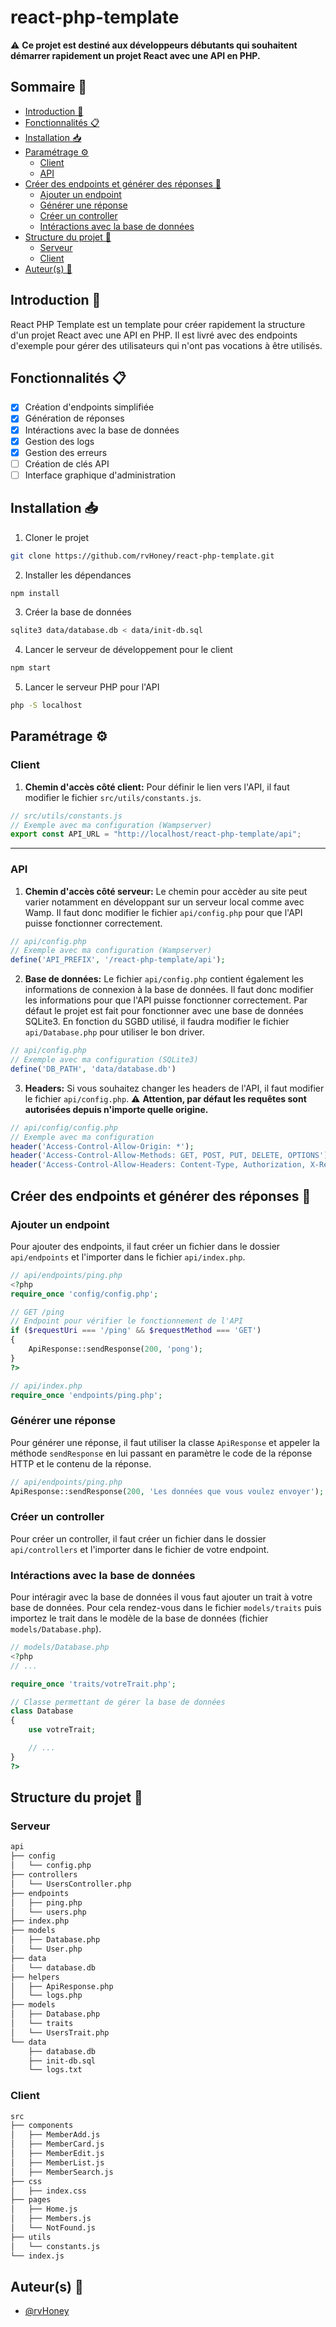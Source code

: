 # react-php-template

⚠️ **Ce projet est destiné aux développeurs débutants qui souhaitent démarrer rapidement un projet React avec une API en PHP.**

## Sommaire 📑
- [Introduction 🚪](#introduction-)
- [Fonctionnalités 📋](#fonctionnalités-)
- [Installation 📥](#installation-)
- [Paramétrage ⚙️](#paramétrage-)
  - [Client](#client)
  - [API](#api)
- [Créer des endpoints et générer des réponses 📡](#créer-des-endpoints-et-générer-des-réponses-)
    - [Ajouter un endpoint](#ajouter-un-endpoint)
    - [Générer une réponse](#générer-une-réponse)
    - [Créer un controller](#créer-un-controller)
    - [Intéractions avec la base de données](#intéractions-avec-la-base-de-données)
- [Structure du projet 📁](#structure-du-projet-)
    - [Serveur](#serveur)
    - [Client](#client-1)
- [Auteur(s) 👥](#auteurs-)

## Introduction 🚪
React PHP Template est un template pour créer rapidement la structure d'un projet React avec une API en PHP. Il est livré avec des endpoints d'exemple pour gérer des utilisateurs qui n'ont pas vocations à être utilisés.

## Fonctionnalités 📋
- [x] Création d'endpoints simplifiée
- [x] Génération de réponses
- [x] Intéractions avec la base de données
- [x] Gestion des logs
- [x] Gestion des erreurs
- [ ] Création de clés API
- [ ] Interface graphique d'administration

## Installation 📥
1. Cloner le projet
```bash
git clone https://github.com/rvHoney/react-php-template.git
```

2. Installer les dépendances
```bash
npm install
```

3. Créer la base de données
```bash
sqlite3 data/database.db < data/init-db.sql
```

4. Lancer le serveur de développement pour le client
```bash
npm start
```

5. Lancer le serveur PHP pour l'API
```bash
php -S localhost
```

## Paramétrage ⚙️
### Client

1. **Chemin d'accès côté client:**
Pour définir le lien vers l'API, il faut modifier le fichier `src/utils/constants.js`.
```javascript
// src/utils/constants.js
// Exemple avec ma configuration (Wampserver)
export const API_URL = "http://localhost/react-php-template/api";
```
___

### API
1. **Chemin d'accès côté serveur:**
Le chemin pour accèder au site peut varier notamment en développant sur un serveur local comme avec Wamp. Il faut donc modifier le fichier `api/config.php` pour que l'API puisse fonctionner correctement.
```php
// api/config.php
// Exemple avec ma configuration (Wampserver)
define('API_PREFIX', '/react-php-template/api');
```

2. **Base de données:**
Le fichier `api/config.php` contient également les informations de connexion à la base de données. Il faut donc modifier les informations pour que l'API puisse fonctionner correctement.
Par défaut le projet est fait pour fonctionner avec une base de données SQLite3. En fonction du SGBD utilisé, il faudra modifier le fichier `api/Database.php` pour utiliser le bon driver.
```php
// api/config.php 
// Exemple avec ma configuration (SQLite3)
define('DB_PATH', 'data/database.db')
```

3. **Headers:**
Si vous souhaitez changer les headers de l'API, il faut modifier le fichier `api/config.php`. ⚠️ **Attention, par défaut les requêtes sont autorisées depuis n'importe quelle origine.**
```php
// api/config/config.php
// Exemple avec ma configuration
header('Access-Control-Allow-Origin: *');
header('Access-Control-Allow-Methods: GET, POST, PUT, DELETE, OPTIONS');
header('Access-Control-Allow-Headers: Content-Type, Authorization, X-Requested-With');
```

## Créer des endpoints et générer des réponses 📡
### Ajouter un endpoint
Pour ajouter des endpoints, il faut créer un fichier dans le dossier `api/endpoints` et l'importer dans le fichier `api/index.php`.
```php
// api/endpoints/ping.php
<?php
require_once 'config/config.php';

// GET /ping
// Endpoint pour vérifier le fonctionnement de l'API
if ($requestUri === '/ping' && $requestMethod === 'GET')
{
    ApiResponse::sendResponse(200, 'pong');
}
?>
```
```php
// api/index.php
require_once 'endpoints/ping.php';
```

### Générer une réponse
Pour générer une réponse, il faut utiliser la classe `ApiResponse` et appeler la méthode `sendResponse` en lui passant en paramètre le code de la réponse HTTP et le contenu de la réponse.
```php
// api/endpoints/ping.php
ApiResponse::sendResponse(200, 'Les données que vous voulez envoyer');
```

### Créer un controller
Pour créer un controller, il faut créer un fichier dans le dossier `api/controllers` et l'importer dans le fichier de votre endpoint.

### Intéractions avec la base de données
Pour intéragir avec la base de données il vous faut ajouter un trait à votre base de données. Pour cela rendez-vous dans le fichier `models/traits` puis importez le trait dans le modèle de la base de données (fichier `models/Database.php`).
```php
// models/Database.php
<?php
// ...

require_once 'traits/votreTrait.php';

// Classe permettant de gérer la base de données
class Database
{
    use votreTrait;

    // ...
}
?>
```

## Structure du projet 📁
### Serveur
```bash
api
├── config
│   └── config.php
├── controllers
│   └── UsersController.php
├── endpoints
│   ├── ping.php
│   └── users.php
├── index.php
├── models
│   ├── Database.php
│   └── User.php
├── data
│   └── database.db
├── helpers
│   ├── ApiResponse.php
│   └── logs.php
├── models
│   ├── Database.php
│   └── traits
│   └── UsersTrait.php
└── data
    ├── database.db
    ├── init-db.sql
    └── logs.txt
```

### Client
```bash
src
├── components
│   ├── MemberAdd.js
│   ├── MemberCard.js
│   ├── MemberEdit.js
│   ├── MemberList.js
│   ├── MemberSearch.js
├── css
│   ├── index.css
├── pages
│   ├── Home.js
│   ├── Members.js
│   └── NotFound.js
├── utils
│   └── constants.js
└── index.js
```

## Auteur(s) 👥
- [@rvHoney](https://www.github.com/rvHoney)